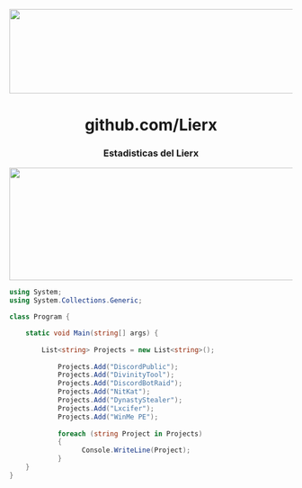 <p align="center">
  <img width="700" height="150" src="https://cdn.discordapp.com/attachments/923062951882158130/1101921964081287218/IMG_20230429_132354.jpg">
</p>
<h1 align="center">github.com/Lierx</h1>
<h3 align="center">Estadisticas del Lierx</h3>
<p align="center">
  <a href="https://github.com/Lierx"><img width="800" height="200" src="https://github-readme-stats.vercel.app/api?username=Lierx&show_icons=true&theme=transparent"></a>
</p>

```csharp
using System;
using System.Collections.Generic;

class Program {

    static void Main(string[] args) {
    
        List<string> Projects = new List<string>();
        
            Projects.Add("DiscordPublic");
            Projects.Add("DivinityTool");
            Projects.Add("DiscordBotRaid");
            Projects.Add("NitKat");
            Projects.Add("DynastyStealer");
            Projects.Add("Lxcifer");
            Projects.Add("WinMe PE");
            
            foreach (string Project in Projects) 
            {
                  Console.WriteLine(Project);
            }
    }
}
```

<p align="center">
  <a href="https://discord.gg/krwSNHH3fc"><img src="">
</p>

